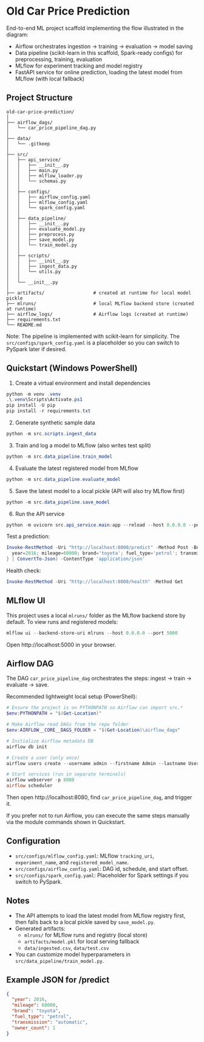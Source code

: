 
# Old Car Price Prediction

End-to-end ML project scaffold implementing the flow illustrated in the diagram:

- Airflow orchestrates ingestion → training → evaluation → model saving
- Data pipeline (scikit-learn in this scaffold, Spark-ready configs) for preprocessing, training, evaluation
- MLflow for experiment tracking and model registry
- FastAPI service for online prediction, loading the latest model from MLflow (with local fallback)

## Project Structure

```
old-car-price-prediction/
│
├── airflow_dags/
│   └── car_price_pipeline_dag.py
│
├── data/
│   └── .gitkeep
│
├── src/
│   ├── api_service/
│   │   ├── __init__.py
│   │   ├── main.py
│   │   ├── mlflow_loader.py
│   │   └── schemas.py
│   │
│   ├── configs/
│   │   ├── airflow_config.yaml
│   │   ├── mlflow_config.yaml
│   │   └── spark_config.yaml
│   │
│   ├── data_pipeline/
│   │   ├── __init__.py
│   │   ├── evaluate_model.py
│   │   ├── preprocess.py
│   │   ├── save_model.py
│   │   └── train_model.py
│   │
│   ├── scripts/
│   │   ├── __init__.py
│   │   ├── ingest_data.py
│   │   └── utils.py
│   │
│   └── __init__.py
│
├── artifacts/                  # created at runtime for local model pickle
├── mlruns/                     # local MLflow backend store (created at runtime)
├── airflow_logs/               # Airflow logs (created at runtime)
├── requirements.txt
└── README.md
```

Note: The pipeline is implemented with scikit-learn for simplicity. The `src/configs/spark_config.yaml` is a placeholder so you can switch to PySpark later if desired.

## Quickstart (Windows PowerShell)

1) Create a virtual environment and install dependencies

```powershell
python -m venv .venv
.\.venv\Scripts\Activate.ps1
pip install -U pip
pip install -r requirements.txt
```

2) Generate synthetic sample data

```powershell
python -m src.scripts.ingest_data
```

3) Train and log a model to MLflow (also writes test split)

```powershell
python -m src.data_pipeline.train_model
```

4) Evaluate the latest registered model from MLflow

```powershell
python -m src.data_pipeline.evaluate_model
```

5) Save the latest model to a local pickle (API will also try MLflow first)

```powershell
python -m src.data_pipeline.save_model
```

6) Run the API service

```powershell
python -m uvicorn src.api_service.main:app --reload --host 0.0.0.0 --port 8000
```

Test a prediction:

```powershell
Invoke-RestMethod -Uri "http://localhost:8000/predict" -Method Post -Body (@{
  year=2016; mileage=60000; brand='toyota'; fuel_type='petrol'; transmission='automatic'; owner_count=1
} | ConvertTo-Json) -ContentType 'application/json'
```

Health check:

```powershell
Invoke-RestMethod -Uri "http://localhost:8000/health" -Method Get
```

## MLflow UI

This project uses a local `mlruns/` folder as the MLflow backend store by default. To view runs and registered models:

```powershell
mlflow ui --backend-store-uri mlruns --host 0.0.0.0 --port 5000
```

Open http://localhost:5000 in your browser.

## Airflow DAG

The DAG `car_price_pipeline_dag` orchestrates the steps: ingest → train → evaluate → save.

Recommended lightweight local setup (PowerShell):

```powershell
# Ensure the project is on PYTHONPATH so Airflow can import src.*
$env:PYTHONPATH = "$(Get-Location)"

# Make Airflow read DAGs from the repo folder
$env:AIRFLOW__CORE__DAGS_FOLDER = "$(Get-Location)\airflow_dags"

# Initialize Airflow metadata DB
airflow db init

# Create a user (only once)
airflow users create --username admin --firstname Admin --lastname User --role Admin --email admin@example.com --password admin

# Start services (run in separate terminals)
airflow webserver -p 8080
airflow scheduler
```

Then open http://localhost:8080, find `car_price_pipeline_dag`, and trigger it.

If you prefer not to run Airflow, you can execute the same steps manually via the module commands shown in Quickstart.

## Configuration

- `src/configs/mlflow_config.yaml`: MLflow `tracking_uri`, `experiment_name`, and `registered_model_name`.
- `src/configs/airflow_config.yaml`: DAG id, schedule, and start offset.
- `src/configs/spark_config.yaml`: Placeholder for Spark settings if you switch to PySpark.

## Notes

- The API attempts to load the latest model from MLflow registry first, then falls back to a local pickle saved by `save_model.py`.
- Generated artifacts:
  - `mlruns/` for MLflow runs and registry (local store)
  - `artifacts/model.pkl` for local serving fallback
  - `data/ingested.csv`, `data/test.csv`
- You can customize model hyperparameters in `src/data_pipeline/train_model.py`.

## Example JSON for /predict

```json
{
  "year": 2016,
  "mileage": 60000,
  "brand": "toyota",
  "fuel_type": "petrol",
  "transmission": "automatic",
  "owner_count": 1
}
```

